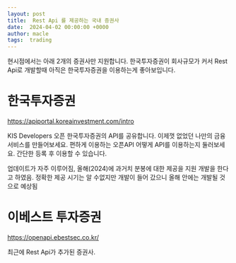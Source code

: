 ```yaml
---
layout: post
title:  Rest Api 를 제공하는 국내 증권사
date:  2024-04-02 00:00:00 +0000
author: macle
tags:  trading
---
```


현시점에서는 아래 2개의 증권사만 지원합니다. 한국투자증권이 회사규모가 커서 Rest Api로 개발할때 아직은 한국투자증권을 이용하는게 좋아보입니다.


# 한국투자증권

https://apiportal.koreainvestment.com/intro

KIS Developers 오픈 한국투자증권의 API를 공유합니다. 이제껏 없었던 나만의 금융 서비스를 만들어보세요. 편하게 이용하는 오픈API 어떻게 API를 이용하는지 둘러보세요. 간단한 등록 후 이용할 수 있습니다.

업데이트가 자주 이루어짐, 올해(2024)에 과거치 분봉에 대한 제공을 지원 개발을 한다고 하였음. 정확한 제공 시기는 알 수없지만 개발이 들어 갔으니 올해 안에는 개발될 것으로 예상됨 


# 이베스트 투자증권

https://openapi.ebestsec.co.kr/


최근에 Rest Api가 추가된 증권사.